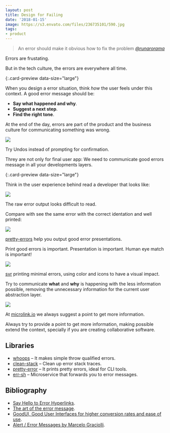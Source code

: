 ```yaml
---
layout: post
title: Design for Failing
date: '2018-01-15'
image: https://s3.envato.com/files/236735101/590.jpg
tags:
- product
---
```


> An error should make it obvious how to fix the problem
<a href='https://mobile.twitter.com/yifan_xing_e/status/1042294371763146752/'><cite>@runarorama</cite></a>

Errors are frustating.

But in the tech culture, the errors are everywhere all time.

[](https://twitter.com/GregorySchier/status/732830868562182144){:.card-preview data-size="large"}

When you design a error situation, think *how* the user feels under this context. A good error message should be:

- **Say what happened and why**.
- **Suggest a next step**.
- **Find the right tone**.

At the end of the day, errors are part of the product and the business culture for communicating something was wrong.

![](https://i.imgur.com/uTDI8tA.png)
<figcaption>Try Undos instead of prompting for confirmation.</figcaption>

Threy are not only for final user app: We need to communicate good errors message in all your developments layers.

[](https://twitter.com/yifan_xing_e/status/1042294371763146752){:.card-preview data-size="large"}

Think in the user experience behind read a developer that looks like:

![](https://i.imgur.com/ymk32Dw.png)
<figcaption>The raw error output looks difficult to read.</figcaption>

Compare with see the same error with the correct identation and well printed:

![](https://i.imgur.com/4oLFNNQ.png)
<figcaption><a href="https://github.com/AriaMinaei/pretty-error">pretty-errors</a> help you output good error presentations.</figcaption>

Print good errors is important. Presentation is important. Human eye match is important!

![](https://svr.js.org/demo.gif)
<figcaption><a href="https://svr.js.org">svr</a> printing minimal errors, using color and icons to have a visual impact.</figcaption>

Try to communicate **what** and **why** is happening with the less information possible, removing the unnecessary information for the current user abstraction layer.

![](https://i.imgur.com/Y0f50dC.png)
<figcaption>At <a href="https://microlink.io">microlink.io</a> we always suggest a point to get more information.</figcaption>

Always try to provide a point to get more information, making possible extend the context, specially if you are creating collaborative software.

## Libraries

- [whoops](https://github.com/Kikobeats/whoops) – It makes simple throw qualified errors.
- [clean-stack](https://github.com/sindresorhus/clean-stack) – Clean up error stack traces.
- [pretty-error](https://github.com/AriaMinaei/pretty-error) – It prints pretty errors, ideal for CLI tools.
- [err-sh](https://github.com/zeit/err-sh) – Microservice that forwards you to error messages.

## Bibliography

- [Say Hello to Error Hyperlinks](https://zeit.co/blog/err-sh).
- [The art of the error message](https://thestyleofelements.org/the-art-of-the-error-message-9f878d0bff80).
- [GoodUI, Good User Interfaces for higher conversion rates and ease of use](https://www.goodui.org).
- [Alert / Error Messages by Marcelo Graciolli](https://dribbble.com/shots/2990935-Alert-Error-Messages).
